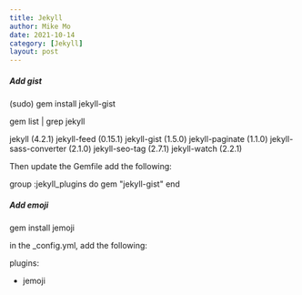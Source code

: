 ```yaml
---
title: Jekyll
author: Mike Mo
date: 2021-10-14
category: [Jekyll]
layout: post
---
```


##### Add gist

(sudo) gem install jekyll-gist

gem list | grep jekyll

jekyll (4.2.1)
jekyll-feed (0.15.1)
jekyll-gist (1.5.0)
jekyll-paginate (1.1.0)
jekyll-sass-converter (2.1.0)
jekyll-seo-tag (2.7.1)
jekyll-watch (2.2.1)

Then update the Gemfile add the following:

group :jekyll_plugins do
gem "jekyll-gist"
end

##### Add emoji

gem install jemoji

in the \_config.yml, add the following:

plugins:

- jemoji
